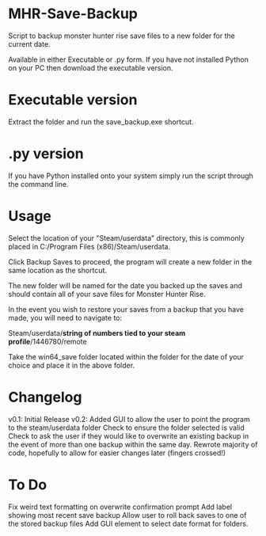 # MHR-Save-Backup
Script to backup monster hunter rise save files to a new folder for the current date.

Available in either Executable or .py form. If you have not installed Python on your PC then download the executable version.

# Executable version
Extract the folder and run the save_backup.exe shortcut.

# .py version
If you have Python installed onto your system simply run the script through the command line.

# Usage
Select the location of your "Steam/userdata" directory, this is commonly placed in C:/Program Files (x86)/Steam/userdata.

Click Backup Saves to proceed, the program will create a new folder in the same location as the shortcut.

The new folder will be named for the date you backed up the saves and should contain all of your save files for Monster Hunter Rise.

In the event you wish to restore your saves from a backup that you have made, you will need to navigate to:

Steam/userdata/__string of numbers tied to your steam profile__/1446780/remote

Take the win64_save folder located within the folder for the date of your choice and place it in the above folder.

# Changelog
v0.1: 
Initial Release
v0.2: 
Added GUI to allow the user to point the program to the steam/userdata folder
Check to ensure the folder selected is valid
Check to ask the user if they would like to overwrite an existing backup in the event of more than one backup within the same day.
Rewrote majority of code, hopefully to allow for easier changes later (fingers crossed!)

# To Do
Fix weird text formatting on overwrite confirmation prompt
Add label showing most recent save backup
Allow user to roll back saves to one of the stored backup files
Add GUI element to select date format for folders.